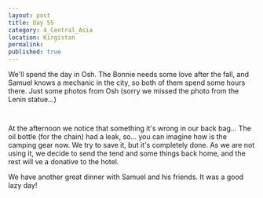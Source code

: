 ```yaml
---
layout: post
title: Day 55
category: 4_Central_Asia
location: Kirgistan
permalink: 
published: true
---
```


We'll spend the day in Osh. The Bonnie needs some love after the fall, and Samuel knows a mechanic in the city, so both of them spend some hours there. Just some photos from Osh (sorry we missed the photo from the Lenin statue...)

<p><a
href="https://lh3.googleusercontent.com/fc_3PF78ixUGJJz24NG9Knae2IPpF05V4LCVtGFLH3A7TtaRQZUdltW37VLfWAsxQWtHVYI2p8wvEnwzPRg7LUegkju9GdjdtKPHUmpu4uL6nidrdKzqGLyCK_8rwhnImW0Lm_-HOnE56PtY3tAdc1VRNbDN9feE_ZyhCGctPlDdiweBenM7x-GzQ1VRsL7wLHdXqUEpcxZFpcUPDXvNp0r__Zryh12OikBLlfIOrMW4ivWBuRltCBGBaHP1AujdPFRK_FgJ6jOu8zzd4CIp4HSvndDmyTz8jgaXvKySeMl48VS5MZ1FR0nVCq7BggseNvdXa93rA2miH1kYtwveMdJ5slLcvbmNBxfaw7dkrkVzW4HKYxqRgmk35PxhgVJCmdBj7an8GOHIWcY0xxZ_xX6ZtGFiJPPpQKWpsS4OvHBi2zL3nIzMwo4u5TkvCc1w-dG46fgyLDWDw_6cs4q1gUBikH6I15Jk5CeaCpMvw3khlBkw5FYBOH86OE_1WwtVsNewaizJB4KHyzxP3hcYsl7AyWUoCm86vz9sKhL2phkPg1CtjEcCDFNKT4Pxm7e5cebxRUoVqtJIzNqh05d6_QCTjANUQz2WeLTsXfx4eH-cAge3DFuFyeJGh-UoZpYTph8kshDRdUhRMD7mni_Sbzt4gYa-3KYcova8mX7GWrBG2ac7gLaNWSBKPA=w840-h630-no"><img 
src="https://lh3.googleusercontent.com/fc_3PF78ixUGJJz24NG9Knae2IPpF05V4LCVtGFLH3A7TtaRQZUdltW37VLfWAsxQWtHVYI2p8wvEnwzPRg7LUegkju9GdjdtKPHUmpu4uL6nidrdKzqGLyCK_8rwhnImW0Lm_-HOnE56PtY3tAdc1VRNbDN9feE_ZyhCGctPlDdiweBenM7x-GzQ1VRsL7wLHdXqUEpcxZFpcUPDXvNp0r__Zryh12OikBLlfIOrMW4ivWBuRltCBGBaHP1AujdPFRK_FgJ6jOu8zzd4CIp4HSvndDmyTz8jgaXvKySeMl48VS5MZ1FR0nVCq7BggseNvdXa93rA2miH1kYtwveMdJ5slLcvbmNBxfaw7dkrkVzW4HKYxqRgmk35PxhgVJCmdBj7an8GOHIWcY0xxZ_xX6ZtGFiJPPpQKWpsS4OvHBi2zL3nIzMwo4u5TkvCc1w-dG46fgyLDWDw_6cs4q1gUBikH6I15Jk5CeaCpMvw3khlBkw5FYBOH86OE_1WwtVsNewaizJB4KHyzxP3hcYsl7AyWUoCm86vz9sKhL2phkPg1CtjEcCDFNKT4Pxm7e5cebxRUoVqtJIzNqh05d6_QCTjANUQz2WeLTsXfx4eH-cAge3DFuFyeJGh-UoZpYTph8kshDRdUhRMD7mni_Sbzt4gYa-3KYcova8mX7GWrBG2ac7gLaNWSBKPA=w840-h630-no" class="oversize" alt=""></a></p>

<p><a
href="https://lh3.googleusercontent.com/CaeEjiylya9QP9DbHgONtwkDDLTZTrEDasV1Md07-wJviwiqMUu3JgTMDAHMHDqo6eAz3ZBYCQBiICrEXVFvivhnBOLvpB-KdwXV49lIRZXJJj8euK66dZPCW5Ls-YTQ1VCFcEPWMZOBEr7086UkdYxWKx9SwxSxZ56BdzrW4XlEoydPqBUEyZglcMarqa9hon3BuIRz3kno-ZvUPGsF6mCRTFLwaP57hdKcJLAXvvS_k81DAMA3wM3TZ4fA41fdEsyCI85EfirgeOy6g_8glV1uWbmcE6HBEVWF1bjE1nV7GcnQ8sW19MMu0TLLEMjJbzHy4AgLVrh64sBpGNFcIyZaVUVYx2ko4ynw0OI4r7suuqd6wdXufBDwX0h2R8yasLv7A2-d7L7rkLwTTTF66qGTeUwZwAz37G-9eVW-TA1ZzQfGZQYItPAXuvs7m4cMp_YVEjMBlxcsf_TMzMzISuJL4cM4jKHvxe0srELMerpplSZmGMWb__EEiEmzwKVWt2GJVwt4LLxuUog0919JbPRxixx4LUagYyFwwQBlZ82KoQTMhUIN8siBLqCrHwSR_vG_Bm7KBZOMzNboBEbzxBmDYv9sLVgk-RV9XZ-fSqi9jVL0qkUg5XtXP_Mh4K5JYV6KF75I7VinDL9wRzjc_xb5N9kb17O_eT8zCFXE5IpiMbDXHcin3Yud-A=w840-h630-no"><img 
src="https://lh3.googleusercontent.com/CaeEjiylya9QP9DbHgONtwkDDLTZTrEDasV1Md07-wJviwiqMUu3JgTMDAHMHDqo6eAz3ZBYCQBiICrEXVFvivhnBOLvpB-KdwXV49lIRZXJJj8euK66dZPCW5Ls-YTQ1VCFcEPWMZOBEr7086UkdYxWKx9SwxSxZ56BdzrW4XlEoydPqBUEyZglcMarqa9hon3BuIRz3kno-ZvUPGsF6mCRTFLwaP57hdKcJLAXvvS_k81DAMA3wM3TZ4fA41fdEsyCI85EfirgeOy6g_8glV1uWbmcE6HBEVWF1bjE1nV7GcnQ8sW19MMu0TLLEMjJbzHy4AgLVrh64sBpGNFcIyZaVUVYx2ko4ynw0OI4r7suuqd6wdXufBDwX0h2R8yasLv7A2-d7L7rkLwTTTF66qGTeUwZwAz37G-9eVW-TA1ZzQfGZQYItPAXuvs7m4cMp_YVEjMBlxcsf_TMzMzISuJL4cM4jKHvxe0srELMerpplSZmGMWb__EEiEmzwKVWt2GJVwt4LLxuUog0919JbPRxixx4LUagYyFwwQBlZ82KoQTMhUIN8siBLqCrHwSR_vG_Bm7KBZOMzNboBEbzxBmDYv9sLVgk-RV9XZ-fSqi9jVL0qkUg5XtXP_Mh4K5JYV6KF75I7VinDL9wRzjc_xb5N9kb17O_eT8zCFXE5IpiMbDXHcin3Yud-A=w840-h630-no" class="oversize" alt=""></a></p>

At the afternoon we notice that something it's wrong in our back bag... The oil bottle (for the chain) had a leak, so... you can imagine how is the camping gear now. We try to save it, but it's completely done. As we are not using it, we decide to send the tend and some things back home, and the rest will ve a donative to the hotel.

We have another great dinner with Samuel and his friends. It was a good lazy day!